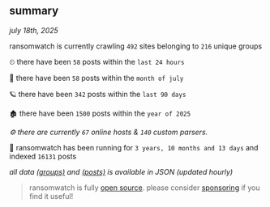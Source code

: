 
## summary
_july 18th, 2025_

ransomwatch is currently crawling `492` sites belonging to `216` unique groups

⏲ there have been `58` posts within the `last 24 hours`

🦈 there have been `58` posts within the `month of july`

🪐 there have been `342` posts within the `last 90 days`

🏚 there have been `1500` posts within the `year of 2025`

_⚙️ there are currently `67` online hosts & `140` custom parsers._

🦕 ransomwatch has been running for `3 years, 10 months and 13 days` and indexed `16131` posts

_all data  [(groups)](http://ransomwhat.telemetry.ltd/groups) and [(posts)](http://ransomwhat.telemetry.ltd/posts) is available in JSON (updated hourly)_

> ransomwatch is fully [open source](https://github.com/joshhighet/ransomwatch#ransomwatch--). please consider [sponsoring](https://github.com/sponsors/joshhighet) if you find it useful!
